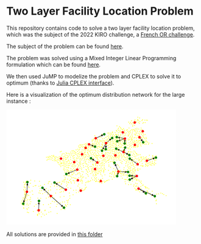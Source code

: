 # Two Layer Facility Location Problem 

This repository contains code to solve a two layer facility location problem, which was the subject of the 2022 KIRO challenge, a [French OR challenge](
https://kiro.enpc.org).

The subject of the problem can be found [here](/doc/subject.pdf).

The problem was solved using a Mixed Integer Linear Programming formulation which can be found [here](/doc/model.pdf).

We then used JuMP to modelize the problem and CPLEX to solve it to optimum (thanks to [Julia CPLEX interface](https://github.com/jump-dev/CPLEX.jl)).

Here is a visualization of the optimum distribution network for the large instance : 

![](/doc/visu_large.png)

All solutions are provided in [this folder](/sol/)









